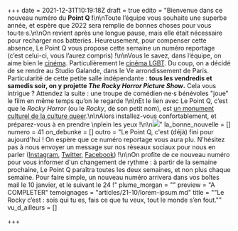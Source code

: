 +++
date = 2021-12-31T10:19:18Z
draft = true
edito = "Bienvenue dans ce nouveau numéro du **Point Q !**\n\nToute l’équipe vous souhaite une superbe année, et espère que 2022 sera remplie de bonnes choses pour vous tou·te·s.\n\nOn revient après une longue pause, mais elle était nécessaire pour recharger nos batteries. Heureusement, pour compenser cette absence, Le Point Q vous propose cette semaine un numéro reportage (c’est celui-ci, vous l’aurez compris) !\n\nVous le savez, dans l’équipe, on aime bien le [cinéma](https://lepointq.com/newsletters/sex-and-the-cine/). Particulièrement le [cinéma LGBT](https://lepointq.com/newsletters/les-fiertes-a-l-affiche/). Du coup, on a décidé de se rendre au Studio Galande, dans le Ve arrondissement de Paris. Particularité de cette petite salle indépendante : **tous les vendredis et samedis soir, on y projette _The Rocky Horror Picture Show_.** Cela vous intrigue ? Attendez la suite : une troupe de comédien⋅ne⋅s bénévoles \"joue\" le film en même temps qu’on le regarde !\n\nEt le lien avec Le Point Q, c’est que le _Rocky Horror_ (ou le _Rocky_, de son petit nom), est [un monument culturel de la culture queer](https://www.huffpost.com/entry/rocky-horror-picture-show-musical-matt-baume_n_5bc63c51e4b0a8f17ee6be26).\n\nAlors installez-vous confortablement, et préparez-vous à en prendre   \nplein les yeux !\n\n![](/media/uploads/tumblr_lzmch6ehwd1r1.gif)"
la_bonne_nouvelle = []
numero = 41
on_debunke = []
outro = "Le Point Q, c'est (déjà) fini pour aujourd'hui ! On espère que ce numéro reportage vous aura plu. N'hésitez pas à nous envoyer un message sur nos réseaux sociaux pour nous en parler ([Instagram](https://www.instagram.com/lepoint.q/?hl=fr), [Twitter](https://twitter.com/LePointQ), [Facebook](https://www.facebook.com/lepointq.news/)) !\n\nOn profite de ce nouveau numéro pour vous informer d'un changement de rythme : à partir de la semaine prochaine, Le Point Q paraîtra toutes les deux semaines, et non plus chaque semaine. Pour faire simple, un nouveau numéro arrivera dans vos boîtes mail le 10 janvier, et le suivant le 24 !"
plume_morgan = ""
preview = "A COMPLETER"
temoignages = "articles/21-10/lorem-ipsum.md"
title = "\"Le Rocky c’est : sois qui tu es, fais ce que tu veux, tout le monde s’en fout.\""
vu_d_ailleurs = []

+++
